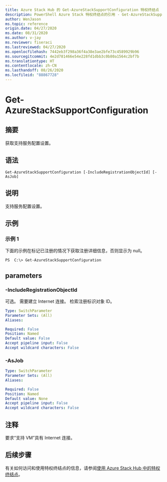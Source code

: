 ```yaml
---
title: Azure Stack Hub 的 Get-AzureStackSupportConfiguration 特权终结点
description: PowerShell Azure Stack 特权终结点的引用 - Get-AzureStackSupportConfiguration
author: WenJason
ms.topic: reference
origin.date: 04/27/2020
ms.date: 08/31/2020
ms.author: v-jay
ms.reviewer: fiseraci
ms.lastreviewed: 04/27/2020
ms.openlocfilehash: 7442eb3f298a36f4a38e3ae2bfe73c4589929b96
ms.sourcegitcommit: 4e2d781466e54e228fd1dbb3c0b80a1564c2bf7b
ms.translationtype: HT
ms.contentlocale: zh-CN
ms.lasthandoff: 08/26/2020
ms.locfileid: "88867728"
---
```

# <a name="get-azurestacksupportconfiguration"></a>Get-AzureStackSupportConfiguration

## <a name="synopsis"></a>摘要
获取支持服务配置设置。

## <a name="syntax"></a>语法

```
Get-AzureStackSupportConfiguration [-IncludeRegistrationObjectId] [-AsJob]
```

## <a name="description"></a>说明
支持服务配置设置。

## <a name="examples"></a>示例

### <a name="example-1"></a>示例 1
下面的示例在标记已注册的情况下获取注册详细信息，否则显示为 null。

```
PS  C:\> Get-AzureStackSupportConfiguration
```

## <a name="parameters"></a>parameters

### <a name="-includeregistrationobjectid"></a>-IncludeRegistrationObjectId
可选。
需要建立 Internet 连接。
检索注册标识对象 ID。

```yaml
Type: SwitchParameter
Parameter Sets: (All)
Aliases:

Required: False
Position: Named
Default value: False
Accept pipeline input: False
Accept wildcard characters: False
```

### <a name="-asjob"></a>-AsJob


```yaml
Type: SwitchParameter
Parameter Sets: (All)
Aliases:

Required: False
Position: Named
Default value: None
Accept pipeline input: False
Accept wildcard characters: False
```

## <a name="notes"></a>注释
要求“支持 VM”具有 Internet 连接。

## <a name="next-steps"></a>后续步骤

有关如何访问和使用特权终结点的信息，请参阅[使用 Azure Stack Hub 中的特权终结点](../../operator/azure-stack-privileged-endpoint.md)。
